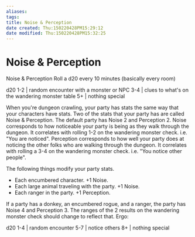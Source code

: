 ```yaml
---
aliases: 
tags: 
title: Noise & Perception
date created: Thu:150220428PM15:29:12
date modified: Thu:150220428PM15:32:25
---
```

# Noise & Perception
Noise & Perception
Roll a d20 every 10 minutes (basically every room)

d20
1-2 | random encounter with a monster or NPC
3-4 | clues to what's on the wandering monster table
5+ | nothing special

When you're dungeon crawling, your party has stats the same way that your characters have stats.
Two of the stats that your party has are called Noise & Perception. The default party has Noise 2 and Perception 2.
Noise corresponds to how noticeable your party is being as they walk through the dungeon. It correlates with rolling 1-2 on the wandering monster check. i.e. "You are noticed".
Perception corresponds to how well your party does at noticing the other folks who are walking through the dungeon. It correlates with rolling a 3-4 on the wandering monster check. i.e. "You notice other people".

The following things modify your party stats.
- Each encumbered character. +1 Noise.
- Each large animal traveling with the party. +1 Noise.
- Each ranger in the party. +1 Perception.

If a party has a donkey, an encumbered rogue, and a ranger, the party has Noise 4 and Perception 3. The ranges of the 2 results on the wandering monster check should change to reflect that. Ergo:

d20
1-4 | random encounter
5-7 | notice others
8+ | nothing special

